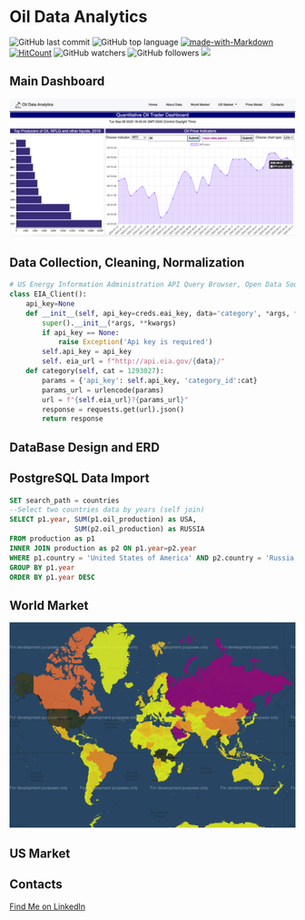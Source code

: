 # Oil Data Analytics


![GitHub last commit](https://img.shields.io/github/last-commit/OlegRyzhkov2020/oil-project)
![GitHub top language](https://img.shields.io/github/languages/top/OlegRyzhkov2020/oil-project)
[![made-with-Markdown](https://img.shields.io/badge/Made%20with-Markdown-1f425f.svg)](http://commonmark.org)
[![HitCount](http://hits.dwyl.com/OlegRyzhkov2020/oil-project.svg)](http://hits.dwyl.com/OlegRyzhkov2020/oil-project)
![GitHub watchers](https://img.shields.io/github/watchers/OlegRyzhkov2020/sql-challenge?label=Watch&style=social)
![GitHub followers](https://img.shields.io/github/followers/OlegRyzhkov2020?label=Follow&style=social)
[![](https://data.jsdelivr.com/v1/package/npm/chart.js/badge)](https://www.jsdelivr.com/package/npm/chart.js)

## Main Dashboard

![dashboard_slide](images/oil_dashboard.png)

## Data Collection, Cleaning, Normalization

```python
# US Energy Information Administration API Query Browser, Open Data Source
class EIA_Client():
    api_key=None
    def __init__(self, api_key=creds.eai_key, data='category', *args, **kwargs):
        super().__init__(*args, **kwargs)
        if api_key == None:
            raise Exception('Api key is required')
        self.api_key = api_key
        self. eia_url = f"http://api.eia.gov/{data}/"
    def category(self, cat = 1293027):
        params = {'api_key': self.api_key, 'category_id':cat}
        params_url = urlencode(params)
        url = f"{self.eia_url}?{params_url}"
        response = requests.get(url).json()
        return response
```
## DataBase Design and ERD

## PostgreSQL Data Import


```sql
SET search_path = countries
--Select two countries data by years (self join)
SELECT p1.year, SUM(p1.oil_production) as USA,
				SUM(p2.oil_production) as RUSSIA
FROM production as p1
INNER JOIN production as p2 ON p1.year=p2.year
WHERE p1.country = 'United States of America' AND p2.country = 'Russia'
GROUP BY p1.year
ORDER BY p1.year DESC
```

## World Market

![presentation_slide](images/oil_prod_2019.png)



## US Market



## Contacts
[Find Me on
LinkedIn](https://www.linkedin.com/in/oleg-n-ryzhkov/)
